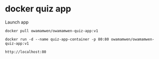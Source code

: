 # docker quiz app

Launch app

```
docker pull owamamwen/owamamwen-quiz-app:v1
```

```
docker run -d --name quiz-app-container -p 80:80 owamamwen/owamamwen-quiz-app:v1
```

```
http://localhost:80
```
